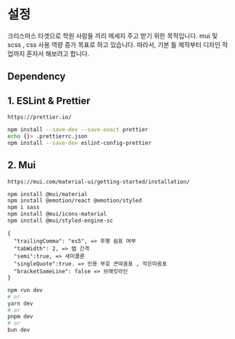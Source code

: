 
# 설정

크리스마스 타겟으로 학원 사람들 끼리 메세지 주고 받기 위한 목적입니다.
mui 및 scss , css 사용 역량 증가 목표로 하고 있습니다.
따라서, 기본 틀 제작부터 디자인 작업까지 혼자서 해보려고 합니다.


Dependency
---


## 1. ESLint & Prettier
```
https://prettier.io/
```

```bash
npm install --save-dev --save-exact prettier
echo {}> .prettierrc.json
npm install --save-dev eslint-config-prettier
```

## 2. Mui

```
https://mui.com/material-ui/getting-started/installation/
```

```bash
npm install @mui/material  
npm install @emotion/react @emotion/styled 
npm i sass
npm install @mui/icons-material
npm install @mui/styled-engine-sc

```

```
{
  "trailingComma": "es5", => 후행 쉼표 여부 
  "tabWidth": 2, => 탭 간격
  "semi":true, => 새미콜론
  "singleQuote":true. => 인용 부호 큰따옴표 , 작은따옴표
  "bracketSameLine": false => 브래킷라인
}

```




```bash
npm run dev
# or
yarn dev
# or
pnpm dev
# or
bun dev
```
